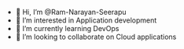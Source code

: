 - 👋 Hi, I’m @Ram-Narayan-Seerapu
- 👀 I’m interested in Application development
- 🌱 I’m currently learning DevOps
- 💞️ I’m looking to collaborate on Cloud applications




